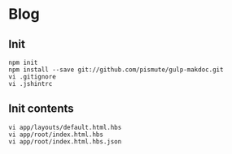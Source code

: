 # Blog

## Init

    npm init
    npm install --save git://github.com/pismute/gulp-makdoc.git
    vi .gitignore
    vi .jshintrc

## Init contents

    vi app/layouts/default.html.hbs
    vi app/root/index.html.hbs
    vi app/root/index.html.hbs.json
